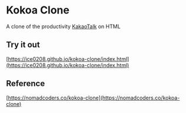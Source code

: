 # Kokoa Clone

A clone of the productivity [KakaoTalk](https://www.kakaocorp.com/page/service/service/KakaoTalk) on HTML

## Try it out

[https://ice0208.github.io/kokoa-clone/index.html](https://ice0208.github.io/kokoa-clone/index.html)

## Reference

[https://nomadcoders.co/kokoa-clone](https://nomadcoders.co/kokoa-clone)
